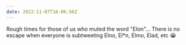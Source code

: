 ```yaml
---
date: 2022-11-07T16:06:56Z
---
```


Rough times for those of us who muted the word "Elon"... There is no escape when everyone is subtweeting Elno, El\*n, Elmo, Elad, etc 😭
